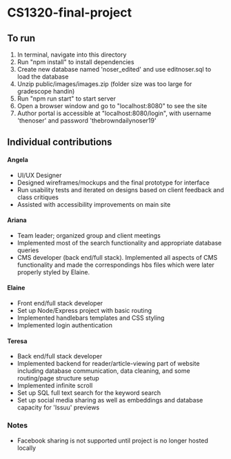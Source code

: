 # CS1320-final-project

## To run

1. In terminal, navigate into this directory
2. Run "npm install" to install dependencies
3. Create new database named 'noser_edited' and use editnoser.sql to load the database
4. Unzip public/images/images.zip (folder size was too large for gradescope handin)
5. Run "npm run start" to start server
6. Open a browser window and go to "localhost:8080" to see the site
7. Author portal is accessible at "localhost:8080/login", with username 'thenoser' and password 'thebrowndailynoser19'

## Individual contributions

#### Angela
- UI/UX Designer
- Designed wireframes/mockups and the final prototype for interface
- Run usability tests and iterated on designs based on client feedback and class critiques
- Assisted with accessibility improvements on main site

#### Ariana
- Team leader; organized group and client meetings
- Implemented most of the search functionality and appropriate database queries
- CMS developer (back end/full stack). Implemented all aspects of CMS functionality and made the correspondings hbs files which were later properly styled by Elaine.

#### Elaine
- Front end/full stack developer
- Set up Node/Express project with basic routing
- Implemented handlebars templates and CSS styling
- Implemented login authentication

#### Teresa
- Back end/full stack developer
- Implemented backend for reader/article-viewing part of website including database communication, data cleaning, and some routing/page structure setup
- Implemented infinite scroll
- Set up SQL full text search for the keyword search
- Set up social media sharing as well as embeddings and database capacity for 'Issuu' previews


### Notes
- Facebook sharing is not supported until project is no longer hosted locally 